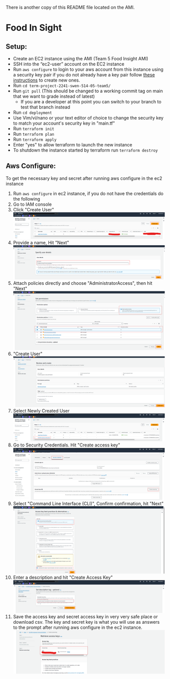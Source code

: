 There is another copy of this README file located on the AMI.

# Food In Sight

## Setup:

- Create an EC2 instance using the AMI (Team 5 Food Insight AMI)
- SSH into the “ec2-user” account on the EC2 instance
- Run `aws configure` to login to your aws account from this instance using a security key pair if you do not already have a key pair follow [these instructions](#aws-configure) to create new ones.
- Run `cd term-project-2241-swen-514-05-team5/`
- Run `git pull` (This should be changed to a working commit tag on main that we want to grade instead of latest)
  - If you are a developer at this point you can switch to your branch to test that branch instead
- Run `cd deployment`
- Use Vim/vi/nano or your text editor of choice to change the security key to match your account's
  security key in "main.tf"
- Run `terraform init`
- Run `terraform plan`
- Run `terraform apply`
- Enter "yes" to allow terraform to launch the new instance
- To shutdown the instance started by terraform run `terraform destroy`

## Aws Configure:

To get the necessary key and secret after running aws configure in the ec2 instance

1. Run `aws configure` in ec2 instance, if you do not have the credentials do the following
2. Go to IAM console
3. Click "Create User"
   ![alt text](readme-image/image.png)
4. Provide a name, Hit "Next"
   ![alt text](readme-image/image2.png)
5. Attach policies directly and choose "AdministratorAccess", then hit "Next"
   ![alt text](readme-image/image3.png)
6. "Create User"
   ![alt text](readme-image/image4.png)
7. Select Newly Created User
   ![alt text](readme-image/image5.png)
8. Go to Security Credentials. Hit "Create access key"
   ![alt text](readme-image/image6.png)
9. Select "Command Line Interface (CLI)", Confirm confirmation, hit "Next"
   ![alt text](readme-image/image7.png)
10. Enter a description and hit "Create Access Key"
    ![alt text](readme-image/image8.png)
11. Save the access key and secret access key in very very safe place or download csv. The key and secret key is what you will use as answers to the prompt after running aws configure in the ec2 instance.
    ![alt text](readme-image/image9.png)
